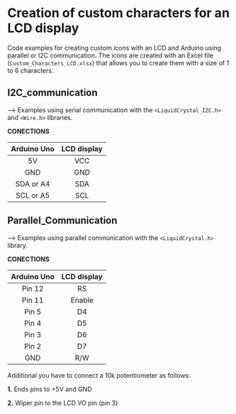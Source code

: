 # Creation of custom characters for an LCD display

Code examples for creating custom icons with an LCD and Arduino using parallel or I2C communication. The icons are created with an Excel file (`Custom_Characters_LCD.xlsx`) that allows you to create them with a size of 1 to 6 characters.

## I2C_communication

--> Examples using serial communication with the `<LiquidCrystal_I2C.h>` and `<Wire.h>` libraries. 

**CONECTIONS**

| Arduino Uno | LCD display |
|:-----------:|:-----------:|
|      5V     |     VCC     |
|     GND     |     GND     |
|  SDA or A4  |     SDA     |
|  SCL or A5  |     SCL     |

## Parallel_Communication

--> Examples using parallel communication with the `<LiquidCrystal.h>` library. 

**CONECTIONS**

| Arduino Uno | LCD display |
|:-----------:|:-----------:|
|    Pin 12   |      RS     |
|    Pin 11   |    Enable   |
|    Pin 5    |      D4     |
|    Pin 4    |      D5     |
|    Pin 3    |      D6     |
|    Pin 2    |      D7     |
|     GND     |     R/W     |

Additional you have to connect a 10k potentiometer as follows: 

**1.** Ends pins to +5V and GND

**2.** Wiper pin to the LCD VO pin (pin 3)
